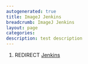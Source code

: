 ```yaml
---
autogenerated: true
title: ImageJ Jenkins
breadcrumb: ImageJ Jenkins
layout: page
categories: 
description: test description
---
```


1.  REDIRECT [Jenkins](Jenkins )
